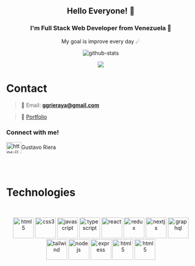<h2 align="center">Hello Everyone! 👋</h1>
<h3 align="center">I'm Full Stack Web Developer from Venezuela 🌌</h3>


<p align="center">My goal is improve every day ☄</p>

<p align="center">
<img alt="github-stats" src="https://github-readme-stats.vercel.app/api?username=Gustavitory&count_private=true&show_icons=true&theme=midnight-purple&include_all_commits=true" />
</p>
<p align="center">
<img align="center" src="https://github-readme-streak-stats.herokuapp.com/?user=Gustavitory&theme=midnight-purple&include_all_commits=true&show_icons=true" />
</p>

# Contact

> 📧 Email: <a href="mailto:ggrieraya@gmail.com">**ggrieraya@gmail.com**</a>

> 💼 [Portfolio](https://gr-brieffcase.vercel.app)
<h3 align="left">Connect with me!</h3>
<p align="left">
  <a href="https://www.linkedin.com/in/gustavo-riera-fullstackdev/" target="blank"><img align="center" src="https://api.iconify.design/logos:linkedin-icon.svg" alt="https://www.linkedin.com/in/guillermo-bravo-294499208/" height="30" width="40" /></a>Gustavo Riera
</p>
<br/>
<br/>

# Technologies

<br/>
<p align="center">
  <img src="https://api.iconify.design/vscode-icons:file-type-html.svg" alt="html5" height="55" width="55"/>
  <img src="https://api.iconify.design/vscode-icons:file-type-css.svg" alt="css3" height="55" width="55"/>
  <img src="https://api.iconify.design/logos:javascript.svg" alt="javascript" height="55" width="55"/>
  <img src="https://iconape.com/wp-content/png_logo_vector/typescript.png" alt="typescript" height="55" width="55"/>
  <img src="https://api.iconify.design/logos:react.svg" alt="react" height="55" width="55"/>
  <img src="https://api.iconify.design/logos:redux.svg" alt="redux" height="55" width="55"/>
  <img src="https://seeklogo.com/images/N/next-js-logo-8FCFF51DD2-seeklogo.com.png" alt="nextjs" height="55" width="55"/>
  <img src="https://i.imgur.com/eEjZJOm.png" alt="graphql" height="55" width="55"/>
  <img src="https://icons-for-free.com/iconfiles/png/512/vscode+icons+type+tailwind-1324451500323172563.png" alt="tailwind" height="55" width="55"/>
  <img src="https://i.imgur.com/Fn2e0wQ.png" alt="nodejs" height="55" width="55"/>
  <img src="https://api.iconify.design/simple-icons:express.svg" alt="express" height="55" width="55"/>
  <img src="https://api.iconify.design/vscode-icons:file-type-sass.svg" alt="html5" height="55" width="55"/>
  <img src="https://api.iconify.design/vscode-icons:file-type-angular.svg" alt="html5" height="55" width="55"/>
<p>

  

<!---
Gustavitory/Gustavitory is a ✨ special ✨ repository because its `README.md` (this file) appears on your GitHub profile.
You can click the Preview link to take a look at your changes.
--->
